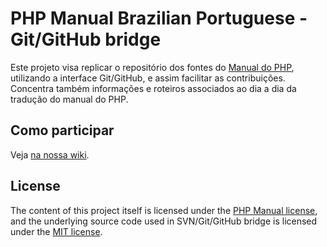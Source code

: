 # PHP Manual Brazilian Portuguese - Git/GitHub bridge

Este projeto visa replicar o repositório dos fontes do [Manual do PHP](https://secure.php.net/manual/pt_BR/index.php), utilizando a interface Git/GitHub, e assim facilitar as contribuições. Concentra também informações e roteiros associados ao dia a dia da tradução do manual do PHP.

## Como participar

Veja [na nossa wiki](https://github.com/phpdocbrbridge/traducao/wiki).

## License

The content of this project itself is licensed under the [PHP Manual license](http://php.net/manual/en/copyright.php), and the underlying source code used in SVN/Git/GitHub bridge is licensed under the [MIT license](http://opensource.org/licenses/mit-license.php).
